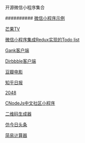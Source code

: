 开源微信小程序集合

##########
[微信小程序示例](https://github.com/zce/weapp-demo)

[芒果TV](https://github.com/web-Marker/wechat-Development)

[微信小程序集成Redux实现的Todo list](https://github.com/charleyw/wechat-weapp-redux-todos)

[Gank客户端](https://github.com/lypeer/wechat-weapp-gank)

[Dirbbble客户端](https://github.com/nicesu/wechat-dribbble)

[豆瓣电影](https://github.com/zce/weapp-demo)

[知乎日报](https://github.com/myronliu347/wechat-app-zhihudaily)

[2048](https://github.com/jeffche/wechat-app-2048)

[CNodeJs中文社区小程序](https://github.com/Shaman05/CNodeJs-WXAPP)

[二维码生成器](https://github.com/demi520/wxapp-qrcode)

[仿今日头条](https://github.com/winterfeel/Wxapp_Toutiao)

[简易计算器](https://github.com/boyce-ywr/wxapp-calc)
